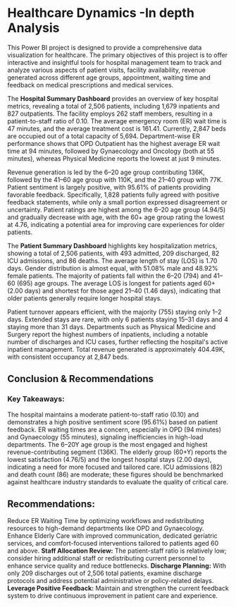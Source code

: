 # Healthcare Dynamics -In depth Analysis 

This Power BI project is designed to provide a comprehensive data visualization for healthcare. The primary objectives of this project is to offer interactive and insightful tools for hospital management team to track and analyze various aspects of patient visits, facility availability, revenue generated across different age groups, appointment, waiting time and feedback on medical prescriptions  and medical services.

The **Hospital Summary Dashboard** provides an overview of key hospital metrics, revealing a total of 2,506 patients, including 1,679 inpatients and 827 outpatients. The facility employs 262 staff members, resulting in a patient-to-staff ratio of 0.10. The average emergency room (ER) wait time is 47 minutes, and the average treatment cost is 161.41. Currently, 2,847 beds are occupied out of a total capacity of 5,694. Department-wise ER performance shows that OPD Outpatient has the highest average ER wait time at 94 minutes, followed by Gynaecology and Oncology (both at 55 minutes), whereas Physical Medicine reports the lowest at just 9 minutes.

Revenue generation is led by the 6–20 age group contributing 136K, followed by the 41–60 age group with 110K, and the 21–40 group with 77K. Patient sentiment is largely positive, with 95.61% of patients providing favorable feedback. Specifically, 1,828 patients fully agreed with positive feedback statements, while only a small portion expressed disagreement or uncertainty. Patient ratings are highest among the 6–20 age group (4.94/5) and gradually decrease with age, with the 60+ age group rating the lowest at 4.76, indicating a potential area for improving care experiences for older patients.


The **Patient Summary Dashboard** highlights key hospitalization metrics, showing a total of 2,506 patients, with 493 admitted, 209 discharged, 82 ICU admissions, and 86 deaths. The average length of stay (LOS) is 1.70 days. Gender distribution is almost equal, with 51.08% male and 48.92% female patients. The majority of patients fall within the 6–20 (794) and 41–60 (695) age groups. The average LOS is longest for patients aged 60+ (2.00 days) and shortest for those aged 21–40 (1.46 days), indicating that older patients generally require longer hospital stays.

Patient turnover appears efficient, with the majority (755) staying only 1–2 days. Extended stays are rare, with only 6 patients staying 15–31 days and 4 staying more than 31 days. Departments such as Physical Medicine and Surgery report the highest numbers of inpatients, including a notable number of discharges and ICU cases, further reflecting the hospital's active inpatient management. Total revenue generated is approximately 404.49K, with consistent occupancy at 2,847 beds.

## Conclusion & Recommendations

### Key Takeaways:

The hospital maintains a moderate patient-to-staff ratio (0.10) and demonstrates a high positive sentiment score (95.61%) based on patient feedback.
ER waiting times are a concern, especially in OPD (94 minutes) and Gynaecology (55 minutes), signaling inefficiencies in high-load departments.
The 6–20Y age group is the most engaged and highest revenue-contributing segment (136K).
The elderly group (60+Y) reports the lowest satisfaction (4.76/5) and the longest hospital stays (2.00 days), indicating a need for more focused and tailored care.
ICU admissions (82) and death count (86) are moderate; these figures should be benchmarked against healthcare industry standards to evaluate the quality of critical care.

## Recommendations:

Reduce ER Waiting Time by optimizing workflows and redistributing resources to high-demand departments like OPD and Gynaecology.
Enhance Elderly Care with improved communication, dedicated geriatric services, and comfort-focused interventions tailored to patients aged 60 and above.
**Staff Allocation Review:** The patient-staff ratio is relatively low; consider hiring additional staff or redistributing current personnel to enhance service quality and reduce bottlenecks.
**Discharge Planning:** With only 209 discharges out of 2,506 total patients, examine discharge protocols and address potential administrative or policy-related delays.
**Leverage Positive Feedback:** Maintain and strengthen the current feedback system to drive continuous improvement in patient care and experience.

